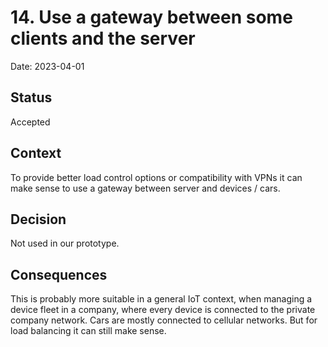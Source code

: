 # 14. Use a gateway between some clients and the server

Date: 2023-04-01

## Status

Accepted

## Context

To provide better load control options or compatibility with VPNs it can make sense to use a gateway between server and devices / cars. 

## Decision

Not used in our prototype.

## Consequences

This is probably more suitable in a general IoT context, when managing a device fleet in a company, where every device is connected to the private company network. Cars are mostly connected to cellular networks. But for load balancing it can still make sense.
